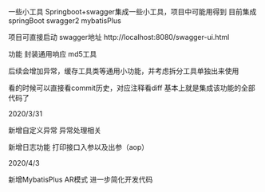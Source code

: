 一些小工具
Springboot+swagger集成一些小工具，项目中可能用得到
目前集成
springBoot
swagger2
mybatisPlus

项目可直接启动 
swagger地址 http://localhost:8080/swagger-ui.html

功能
封装通用响应
md5工具

后续会增加异常，缓存工具类等通用小功能，并考虑拆分工具单独出来使用

看的时候可以直接看commit历史，对应注释看diff 基本上就是集成该功能的全部代码了


2020/3/31

新增自定义异常 异常处理相关

新增日志功能 打印接口入参以及出参（aop）

2020/4/3

新增MybatisPlus AR模式 进一步简化开发代码
